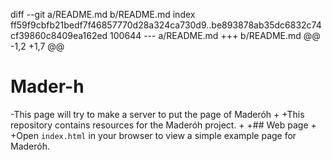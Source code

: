 diff --git a/README.md b/README.md
index ff59f9cbfb21bedf7f46857770d28a324ca730d9..be893878ab35dc6832c74cf39860c8409ea162ed 100644
--- a/README.md
+++ b/README.md
@@ -1,2 +1,7 @@
 # Mader-h
-This page will try to make a server to put the page of Maderóh
+
+This repository contains resources for the Maderóh project.
+
+## Web page
+
+Open `index.html` in your browser to view a simple example page for Maderóh.
